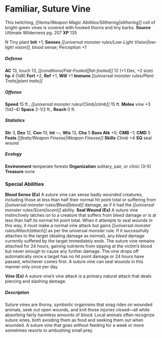 ﻿---
cssclass: [monsters]
title1: Familiar, Suture Vine
desc_short: This twitching, slithering coil of bright-green vines is covered with
  hooked thorns and tiny barbs.
title2: Suture Vine
CR: 1/3
sources:
- name: Ultimate Wilderness
  page: 207
  link: http://paizo.com/products/btpy9ujo
XP: 135
alignment: N
size: Tiny
type: plant
initiative:
  bonus: 1
senses:
  low-light vision: true
  blood sense: true
AC:
  AC: 13
  touch: 13
  flat_footed: 12
  components:
    dex: 1
    size: 2
HP:
  HP: 4
  long: 1d8
saves:
  fort: 2
  ref: 1
  will: 1
immunities:
- plant traits
speeds:
  base: 15
  climb: 15
attacks:
  melee:
  - - text: vine +3 (1d2-4)
      entries:
      - - damage: 1d2-4
      attack: vine
      bonus:
      - 3
space: 2.5
reach: 0
ability_scores:
  STR: 3
  DEX: 12
  CON: 10
  INT:
  WIS: 13
  CHA: 5
BAB: 0
CMB: -1
CMD: 5
feats:
- is_bonus: true
  name: Weapon Finesse
skills:
  Climb: 4
  Perception: 1
special_qualities:
- seal wound
ecology:
  environment: temperate forests
  organization: solitary, pair, or clinic (3-5)
  treasure_type: none
special_abilities:
  Blood Sense (Ex): A suture vine can sense badly wounded creatures, including those
    at less than half their normal hit point total or suffering from bleed damage,
    as if it had the scent ability.
  Seal Wound (Ex): A suture vine instinctively latches on to a creature that suffers
    from bleed damage or is at less than half its normal hit point total. When it
    attempts to seal wounds in this way, it must make a normal vine attack but gains
    attach as per the universal monster rule. If it successfully attaches to the target
    (dealing damage as normal), any bleed damage currently suffered by the target
    immediately ends. The suture vine remains attached for 24 hours, gaining nutrients
    from sipping at the victim's blood but never enough to cause any further damage.
    The vine drops off automatically once a target has no hit point damage or 24 hours
    have passed, whichever comes first. A suture vine can seal wounds in this manner
    only once per day.
  Vine (Ex): A suture vine's vine attack is a primary natural attack that deals piercing
    and slashing damage.
desc_long: Suture vines are thorny, symbiotic organisms that snag rides on wounded
  animals, seek out open wounds, and knit those injuries closed-all while absorbing
  fairly harmless amounts of blood. Local animals often recognize suture vines, both
  avoiding them as food and seeking them out when wounded. A suture vine that goes
  without feeding for a week or more sometimes resorts to ambushing small prey.

---

# Familiar, Suture Vine
This twitching, _[[items/Weapon Magic Abilities/Slithering|slithering]]_ coil of bright-green vines is covered with hooked thorns and tiny barbs.
**Source** Ultimate Wilderness pg. 207
**XP** 135

N Tiny plant
**Init** +1; **Senses** _[[universal monster rules/Low-Light Vision|low-light vision]]_, blood sense; Perception +1

##### Defense

**AC** 13, touch 13, _[[conditions/Flat-Footed|flat-footed]]_ 12 (+1 Dex, +2 size)
**hp** 4 (1d8)
**Fort** +2, **Ref** +1, **Will** +1
**Immune** _[[universal monster rules/Plant Traits|plant traits]]_

##### Offense
**Speed** 15 ft., _[[universal monster rules/Climb|climb]]_ 15 ft.
**Melee** vine +3 (1d2–4)
**Space** 2-1/2 ft., **Reach** 0 ft.

##### Statistics
**Str** 3, **Dex** 12, **Con** 10, **Int** —, **Wis** 13, **Cha** 5
**Base Atk** +0; **CMB** –1; **CMD** 5
**Feats** _[[feats/Weapon Finesse|Weapon Finesse]]_
**Skills** _Climb_ +4
**SQ** seal wound

##### Ecology

**Environment** temperate forests
**Organization** solitary, pair, or clinic (3–5)
**Treasure** none

### Special Abilities

**Blood Sense (Ex)** A suture vine can sense badly wounded creatures, including those at less than half their normal hit point total or suffering from _[[universal monster rules/Bleed|bleed]]_ damage, as if it had the _[[universal monster rules/Scent|scent]]_ ability.
**Seal Wound (Ex)** A suture vine instinctively latches on to a creature that suffers from _bleed_ damage or is at less than half its normal hit point total. When it attempts to seal wounds in this way, it must make a normal vine attack but gains _[[universal monster rules/Attach|attach]]_ as per the universal monster rule. If it successfully attaches to the target (dealing damage as normal), any _bleed_ damage currently suffered by the target immediately ends. The suture vine remains attached for 24 hours, gaining nutrients from sipping at the victim’s blood but never enough to cause any further damage. The vine drops off automatically once a target has no hit point damage or 24 hours have passed, whichever comes first. A suture vine can seal wounds in this manner only once per day.

**Vine (Ex)** A suture vine’s vine attack is a primary natural attack that deals piercing and slashing damage.

##### Description

Suture vines are thorny, symbiotic organisms that snag rides on wounded animals, seek out open wounds, and knit those injuries closed—all while absorbing fairly harmless amounts of blood. Local animals often recognize suture vines, both avoiding them as food and seeking them out when wounded. A suture vine that goes without feeding for a week or more sometimes resorts to ambushing small prey.